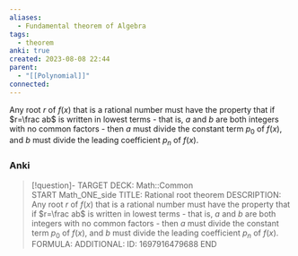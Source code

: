 ```yaml
---
aliases:
  - Fundamental theorem of Algebra
tags:
  - theorem
anki: true
created: 2023-08-08 22:44
parent:
  - "[[Polynomial]]"
connected:
---
```

Any root $r$ of $f(x)$ that is a rational number must have the property that if $r=\frac ab$ is written in lowest terms - that is, $a$ and $b$ are both integers with no common factors - then $a$ must divide the constant term $p_0$ of $f(x)$, and $b$ must divide the leading coefficient $p_n$ of $f(x).$

### Anki
> [!question]-
TARGET DECK: Math::Common  
START
Math_ONE_side
TITLE: Rational root theorem
DESCRIPTION: Any root $r$ of $f(x)$ that is a rational number must have the property that if $r=\frac ab$ is written in lowest terms - that is, $a$ and $b$ are both integers with no common factors - then $a$ must divide the constant term $p_0$ of $f(x)$, and $b$ must divide the leading coefficient $p_n$ of $f(x).$
FORMULA: 
ADDITIONAL:
ID: 1697916479688
END